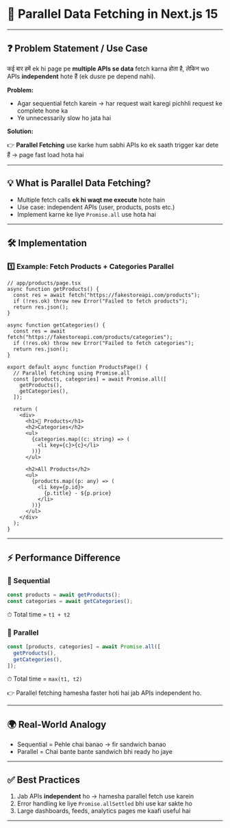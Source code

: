 
# 📘 Parallel Data Fetching in Next.js 15

---

## ❓ Problem Statement / Use Case

कई बार हमें ek hi page pe **multiple APIs se data** fetch karna होता है, लेकिन wo APIs **independent** hote हैं (ek dusre pe depend nahi).

**Problem:**

* Agar sequential fetch karein → har request wait karegi pichhli request ke complete hone ka
* Ye unnecessarily slow ho jata hai

**Solution:**

👉 **Parallel Fetching** use karke hum sabhi APIs ko ek saath trigger kar dete हैं → page fast load hota hai

---

## 💡 What is Parallel Data Fetching?

* Multiple fetch calls **ek hi waqt me execute** hote hain
* Use case: independent APIs (user, products, posts etc.)
* Implement karne ke liye `Promise.all` use hota hai

---

## 🛠️ Implementation

### 1️⃣ Example: Fetch Products + Categories Parallel

```tsx
// app/products/page.tsx
async function getProducts() {
  const res = await fetch("https://fakestoreapi.com/products");
  if (!res.ok) throw new Error("Failed to fetch products");
  return res.json();
}

async function getCategories() {
  const res = await fetch("https://fakestoreapi.com/products/categories");
  if (!res.ok) throw new Error("Failed to fetch categories");
  return res.json();
}

export default async function ProductsPage() {
  // Parallel fetching using Promise.all
  const [products, categories] = await Promise.all([
    getProducts(),
    getCategories(),
  ]);

  return (
    <div>
      <h1>🛒 Products</h1>
      <h2>Categories</h2>
      <ul>
        {categories.map((c: string) => (
          <li key={c}>{c}</li>
        ))}
      </ul>

      <h2>All Products</h2>
      <ul>
        {products.map((p: any) => (
          <li key={p.id}>
            {p.title} - ${p.price}
          </li>
        ))}
      </ul>
    </div>
  );
}
```

---

## ⚡ Performance Difference

### 🔹 Sequential

```ts
const products = await getProducts();
const categories = await getCategories();
```

⏱ Total time = `t1 + t2`

### 🔹 Parallel

```ts
const [products, categories] = await Promise.all([
  getProducts(),
  getCategories(),
]);
```

⏱ Total time = `max(t1, t2)`

👉 Parallel fetching hamesha faster hoti hai jab APIs independent ho.

---

## 🌍 Real-World Analogy

* Sequential = Pehle chai banao → fir sandwich banao
* Parallel = Chai bante bante sandwich bhi ready ho jaye

---

## ✅ Best Practices

1. Jab APIs **independent** ho → hamesha parallel fetch use karein
2. Error handling ke liye `Promise.allSettled` bhi use kar sakte ho
3. Large dashboards, feeds, analytics pages me kaafi useful hai

---


